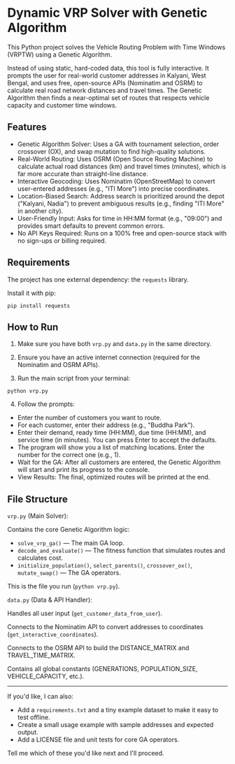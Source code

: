 # Dynamic VRP Solver with Genetic Algorithm

This Python project solves the Vehicle Routing Problem with Time Windows (VRPTW) using a Genetic Algorithm.

Instead of using static, hard-coded data, this tool is fully interactive. It prompts the user for real-world customer addresses in Kalyani, West Bengal, and uses free, open-source APIs (Nominatim and OSRM) to calculate real road network distances and travel times. The Genetic Algorithm then finds a near-optimal set of routes that respects vehicle capacity and customer time windows.

## Features

- Genetic Algorithm Solver: Uses a GA with tournament selection, order crossover (OX), and swap mutation to find high-quality solutions.
- Real-World Routing: Uses OSRM (Open Source Routing Machine) to calculate actual road distances (km) and travel times (minutes), which is far more accurate than straight-line distance.
- Interactive Geocoding: Uses Nominatim (OpenStreetMap) to convert user-entered addresses (e.g., "ITI More") into precise coordinates.
- Location-Biased Search: Address search is prioritized around the depot ("Kalyani, Nadia") to prevent ambiguous results (e.g., finding "ITI More" in another city).
- User-Friendly Input: Asks for time in HH:MM format (e.g., "09:00") and provides smart defaults to prevent common errors.
- No API Keys Required: Runs on a 100% free and open-source stack with no sign-ups or billing required.

## Requirements

The project has one external dependency: the `requests` library.

Install it with pip:

```
pip install requests
```

## How to Run

1. Make sure you have both `vrp.py` and `data.py` in the same directory.

2. Ensure you have an active internet connection (required for the Nominatim and OSRM APIs).

3. Run the main script from your terminal:

```
python vrp.py
```

4. Follow the prompts:

- Enter the number of customers you want to route.
- For each customer, enter their address (e.g., "Buddha Park").
- Enter their demand, ready time (HH:MM), due time (HH:MM), and service time (in minutes). You can press Enter to accept the defaults.
- The program will show you a list of matching locations. Enter the number for the correct one (e.g., 1).
- Wait for the GA: After all customers are entered, the Genetic Algorithm will start and print its progress to the console.
- View Results: The final, optimized routes will be printed at the end.

## File Structure

`vrp.py` (Main Solver):

Contains the core Genetic Algorithm logic:

- `solve_vrp_ga()` — The main GA loop.
- `decode_and_evaluate()` — The fitness function that simulates routes and calculates cost.
- `initialize_population()`, `select_parents()`, `crossover_ox()`, `mutate_swap()` — The GA operators.

This is the file you run (`python vrp.py`).

`data.py` (Data & API Handler):

Handles all user input (`get_customer_data_from_user`).

Connects to the Nominatim API to convert addresses to coordinates (`get_interactive_coordinates`).

Connects to the OSRM API to build the DISTANCE_MATRIX and TRAVEL_TIME_MATRIX.

Contains all global constants (GENERATIONS, POPULATION_SIZE, VEHICLE_CAPACITY, etc.).

---

If you'd like, I can also:

- Add a `requirements.txt` and a tiny example dataset to make it easy to test offline.
- Create a small usage example with sample addresses and expected output.
- Add a LICENSE file and unit tests for core GA operators.

Tell me which of these you'd like next and I'll proceed.
